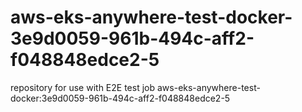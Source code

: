 # aws-eks-anywhere-test-docker-3e9d0059-961b-494c-aff2-f048848edce2-5
repository for use with E2E test job aws-eks-anywhere-test-docker:3e9d0059-961b-494c-aff2-f048848edce2-5
